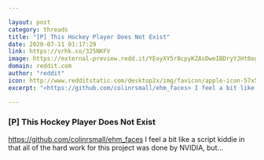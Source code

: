 ```yaml
---

layout: post
category: threads
title: "[P] This Hockey Player Does Not Exist"
date: 2020-07-11 01:17:29
link: https://vrhk.co/325NKFV
image: https://external-preview.redd.it/YEoyXY5r8cpyKZAsDweIBDryYJHt0ogMgNrupzhJQMY.jpg?width=420&height=219.895287958&auto=webp&crop=420:219.895287958,smart&s=4e6aaed65e3c5af4f6f16965e074f0beabbe6376
domain: reddit.com
author: "reddit"
icon: http://www.redditstatic.com/desktop2x/img/favicon/apple-icon-57x57.png
excerpt: "<https://github.com/colinrsmall/ehm_faces> I feel a bit like a script kiddie in that all of the hard work for this project was done by NVIDIA, but..."

---
```


### [P] This Hockey Player Does Not Exist

<https://github.com/colinrsmall/ehm_faces> I feel a bit like a script kiddie in that all of the hard work for this project was done by NVIDIA, but...